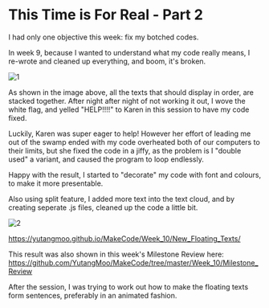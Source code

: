 # This Time is For Real - Part 2

I had only one objective this week: fix my botched codes.

In week 9, because I wanted to understand what my code really means, I re-wrote and cleaned up everything, and boom, it's broken.

![1](/Users/yutang/Documents/GitHub/MakeCode/Week_10/Images/1.png)

As shown in the image above, all the texts that should display in order, are stacked together. After night after night of not working it out, I wove the white flag, and yelled "HELP!!!!" to Karen in this session to have my code fixed. 

Luckily, Karen was super eager to help! However her effort of leading me out of the swamp ended with my code overheated both of our computers to their limits, but she fixed the code in a jiffy, as the problem is I "double used" a variant, and caused the program to loop endlessly. 

Happy with the result, I started to "decorate" my code with font and colours, to make it more presentable.

Also using split feature, I added more text into the text cloud, and by creating seperate .js files, cleaned up the code a little bit.

![2](/Users/yutang/Documents/GitHub/MakeCode/Week_10/Images/2.png)

https://yutangmoo.github.io/MakeCode/Week_10/New_Floating_Texts/

This result was also shown in this week's Milestone Review here:
https://github.com/YutangMoo/MakeCode/tree/master/Week_10/Milestone_Review

After the session, I was trying to work out how to make the floating texts form sentences, preferably in an animated fashion.

